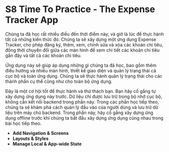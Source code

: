 # S8 Time To Practice - The Expense Tracker App

Chúng ta đã học rất nhiều điều đến thời điểm này, và giờ là lúc để thực hành tất cả những kiến thức đó. Chúng ta sẽ xây dựng một ứng dụng Expense Tracker, cho phép đăng ký, thêm, xem, chỉnh sửa và xóa các khoản chi tiêu, đồng thời chuyển đổi giữa các màn hình để xem chi tiết các khoản chi tiêu gần đây và tất cả các khoản chi tiêu.

Ứng dụng này sẽ giúp áp dụng những gì chúng ta đã học, bao gồm thêm điều hướng và nhiều màn hình, thiết kế giao diện và quản lý trạng thái cả cục bộ và toàn ứng dụng. Chúng ta sẽ thực hành quản lý trạng thái cho các thành phần cụ thể cũng như cho toàn bộ ứng dụng.

Đây là một cơ hội tốt để thực hành và thử thách bạn. Bạn hãy cố gắng tự xây dựng ứng dụng này trước. Dữ liệu chỉ được lưu trữ trong bộ nhớ cục bộ, không cần kết nối backend trong phần này. Trong các phần học tiếp theo, chúng ta sẽ khám phá cách quản lý đầu vào của người dùng và lưu trữ dữ liệu trên máy chủ backend. Trong phần này, hãy cố gắng xây dựng ứng dụng offline trước khi chúng ta bắt đầu xây dựng ứng dụng cùng nhau trong bài học tiếp theo.

-   **Add Navigation & Screens**
-   **Layouts & Styles**
-   **Manage Local & App-wide State**
